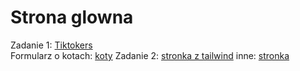 
Strona glowna
=============
  
Zadanie 1: [Tiktokers](Tiktokers.md)  
Formularz o kotach: [koty](form.html) 
Zadanie 2: [stronka z tailwind](src/stronka.html)
inne: [stronka](stronka.html)  
